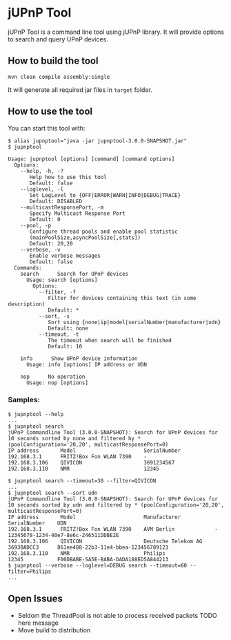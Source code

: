 # jUPnP Tool

jUPnP Tool is a command line tool using jUPnP library.
It will provide options to search and query UPnP devices.

## How to build the tool

```shell
mvn clean compile assembly:single
```

It will generate all required jar files in `target` folder.

## How to use the tool

You can start this tool with:

```shell
$ alias jupnptool="java -jar jupnptool-3.0.0-SNAPSHOT.jar"
$ jupnptool

Usage: jupnptool [options] [command] [command options]
  Options:
    --help, -h, -?
       Help how to use this tool
       Default: false
    --loglevel, -l
       Set LogLevel to {OFF|ERROR|WARN|INFO|DEBUG|TRACE}
       Default: DISABLED
    --multicastResponsePort, -m
       Specify Multicast Response Port
       Default: 0
    --pool, -p
       Configure thread pools and enable pool statistic
       (mainPoolSize,asyncPoolSize[,stats])
       Default: 20,20
    --verbose, -v
       Enable verbose messages
       Default: false
  Commands:
    search      Search for UPnP devices
      Usage: search [options]
        Options:
          --filter, -f
             Filter for devices containing this text (in some description)
             Default: *
          --sort, -s
             Sort using {none|ip|model|serialNumber|manufacturer|udn}
             Default: none
          --timeout, -t
             The timeout when search will be finished
             Default: 10

    info      Show UPnP device information
      Usage: info [options] IP address or UDN

    nop      No operation
      Usage: nop [options]
```

### Samples:

```shell
$ jupnptool --help
...
$ jupnptool search
jUPnP Commandline Tool (3.0.0-SNAPSHOT): Search for UPnP devices for 10 seconds sorted by none and filtered by * (poolConfiguration='20,20', multicastResponsePort=0)
IP address       Model                      SerialNumber    
192.168.3.1      FRITZ!Box Fon WLAN 7390    -               
192.168.3.106    QIVICON                    3691234567      
192.168.3.110    NMR                        12345           

$ jupnptool search --timeout=30 --filter=QIVICON
...
$ jupnptool search --sort udn
jUPnP Commandline Tool (3.0.0-SNAPSHOT): Search for UPnP devices for 10 seconds sorted by udn and filtered by * (poolConfiguration='20,20', multicastResponsePort=0)
IP address       Model                      Manufacturer           SerialNumber    UDN                                     
192.168.3.1      FRITZ!Box Fon WLAN 7390    AVM Berlin             -               12345678-1234-40e7-8e6c-246511DDBE2E    
192.168.3.106    QIVICON                    Deutsche Telekom AG    3693BADCC3      861ee488-22b3-11e4-bbea-123456789123    
192.168.3.110    NMR                        Philips                12345           F00DBABE-SA5E-BABA-DADA188ED5A844213     
$ jupnptool --verbose --loglevel=DEBUG search --timeout=60 --filter=Philips
...
```

## Open Issues

* Seldom the ThreadPool is not able to process received packets
TODO here message
* Move build to distribution
